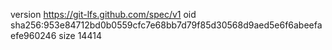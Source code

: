 version https://git-lfs.github.com/spec/v1
oid sha256:953e84712bd0b0559cfc7e68bb7d79f85d30568d9aed5e6f6abeefaefe960246
size 14414
